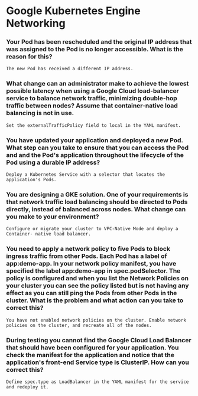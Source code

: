 # Google Kubernetes Engine Networking

### Your Pod has been rescheduled and the original IP address that was assigned to the Pod is no longer accessible. What is the reason for this?

	The new Pod has received a different IP address.

### What change can an administrator make to achieve the lowest possible latency when using a Google Cloud load-balancer service to balance network traffic, minimizing double-hop traffic between nodes? Assume that container-native load balancing is not in use.

	Set the externalTrafficPolicy field to local in the YAML manifest.

### You have updated your application and deployed a new Pod. What step can you take to ensure that you can access the Pod and and the Pod's application throughout the lifecycle of the Pod using a durable IP address?

	Deploy a Kubernetes Service with a selector that locates the application's Pods.

### You are designing a GKE solution. One of your requirements is that network traffic load balancing should be directed to Pods directly, instead of balanced across nodes. What change can you make to your environment?

	Configure or migrate your cluster to VPC-Native Mode and deploy a Container- native load balancer.

### You need to apply a network policy to five Pods to block ingress traffic from other Pods. Each Pod has a label of app:demo-app. In your network policy manifest, you have specified the label app:demo-app in spec.podSelector. The policy is configured and when you list the Network Policies on your cluster you can see the policy listed but is not having any effect as you can still ping the Pods from other Pods in the cluster. What is the problem and what action can you take to correct this?

	You have not enabled network policies on the cluster. Enable network policies on the cluster, and recreate all of the nodes.

### During testing you cannot find the Google Cloud Load Balancer that should have been configured for your application. You check the manifest for the application and notice that the application's front-end Service type is ClusterIP. How can you correct this?

	Define spec.type as LoadBalancer in the YAML manifest for the service and redeploy it.

